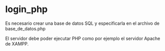 # login_php

Es necesario crear una base de datos SQL y especificarla en el archivo de base_de_datos.php

El servidor debe poder ejecutar PHP como por ejemplo el servidor Apache de XAMPP.